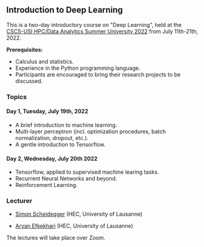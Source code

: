 ## Introduction to Deep Learning

This is a two-day introductory course on "Deep Learning", held at the [CSCS-USI HPC/Data Analytics Summer University 2022](https://github.com/eth-cscs/SummerUniversity2022) from July 11th-21th, 2022.


**Prerequisites:** 

* Calculus and statistics. 
* Experience in the Python programming language.
* Participants are encouraged to bring their research projects to be discussed.

### Topics

#### Day 1, Tuesday, July 19th, 2022
* A brief introduction to machine learning.
* Multi-layer perceptron (incl. optimization procedures, batch normalization, dropout, etc.). 
* A gentle introduction to Tensorflow.

#### Day 2, Wednesday, July 20th 2022
* Tensorflow, applied to supervised machine learing tasks. 
* Recurrent Neural Networks and beyond.
* Reinforcement Learning.


### Lecturer
* [Simon Scheidegger](https://sites.google.com/site/simonscheidegger/) (HEC, University of Lausanne)

* [Aryan Efkekhari](https://scholar.google.com/citations?user=GiugKBsAAAAJ&hl=en) (HEC, University of Lausanne)

The lectures will take place over Zoom.
